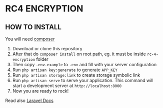 # RC4 ENCRYPTION


## HOW TO INSTALL

You will need [composer](https://getcomposer.org/)

1. Download or clone this repository
2. After that do `composer install` on root path, eg. it must be inside `rc-4-encryption` folder
3. Then copy `.env.example` to `.env` and fill with your server configuration
4. Run `php artisan key:generate` to generate `APP_KEY`
5. Run `php artisan storage:link` to create storage symbolic link
6. Run `php artisan serve` to serve your application. This command will start a development server at `http://localhost:8000`
7. Now you are ready to rock!

Read also [Laravel Docs](https://laravel.com/docs/5.8)
